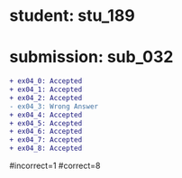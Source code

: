 # student: stu_189
# submission: sub_032

```diff
+ ex04_0: Accepted
+ ex04_1: Accepted
+ ex04_2: Accepted
- ex04_3: Wrong Answer
+ ex04_4: Accepted
+ ex04_5: Accepted
+ ex04_6: Accepted
+ ex04_7: Accepted
+ ex04_8: Accepted
```
#incorrect=1
#correct=8
